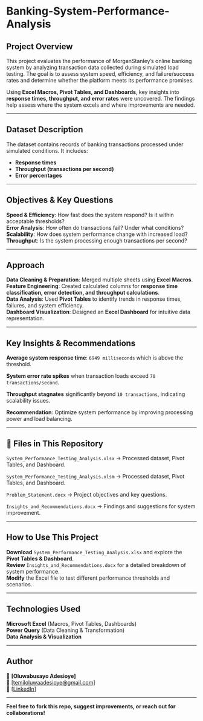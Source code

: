 # Banking-System-Performance-Analysis
##  Project Overview  
This project evaluates the performance of MorganStanley’s online banking system by analyzing transaction data collected during simulated load testing. The goal is to assess system speed, efficiency, and failure/success rates and determine whether the platform meets its performance promises.

Using **Excel Macros, Pivot Tables, and Dashboards**, key insights into **response times, throughput, and error rates** were uncovered. The findings help assess where the system excels and where improvements are needed.  

---

## Dataset Description  
The dataset contains records of banking transactions processed under simulated conditions. It includes:    
- **Response times**  
- **Throughput (transactions per second)**  
- **Error percentages**
  
---

 ## Objectives & Key Questions  
**Speed & Efficiency**: How fast does the system respond? Is it within acceptable thresholds?  
**Error Analysis**: How often do transactions fail? Under what conditions?  
**Scalability**: How does system performance change with increased load?  
**Throughput**: Is the system processing enough transactions per second? 

---

## Approach  
**Data Cleaning & Preparation**: Merged multiple sheets using **Excel Macros**.  
**Feature Engineering**: Created calculated columns for **response time classification, error detection, and throughput calculations**.  
**Data Analysis**: Used **Pivot Tables** to identify trends in response times, failures, and system efficiency.  
**Dashboard Visualization**: Designed an **Excel Dashboard** for intuitive data representation.  

---

## Key Insights & Recommendations  
**Average system response time**: `6949 milliseconds` which is above the threshold. 

**System error rate spikes** when transaction loads exceed `70 transactions/second`.  

**Throughput stagnates** significantly beyond `10 transactions`, indicating scalability issues. 

**Recommendation**: Optimize system performance by improving processing power and load balancing. 

---

## 📁 Files in This Repository  
`System_Performance_Testing_Analysis.xlsx` → Processed dataset, Pivot Tables, and Dashboard.

`System_Performance_Testing_Analysis.xlsm` → Processed dataset, Pivot Tables, and Dashboard.

`Problem_Statement.docx` → Project objectives and key questions.  

`Insights_and_Recommendations.docx` → Findings and suggestions for system improvement.  

---

## How to Use This Project  
**Download** `System_Performance_Testing_Analysis.xlsx` and explore the **Pivot Tables & Dashboard**.  
**Review** `Insights_and_Recommendations.docx` for a detailed breakdown of system performance.  
**Modify** the Excel file to test different performance thresholds and scenarios.  

---

## Technologies Used  
**Microsoft Excel** (Macros, Pivot Tables, Dashboards)  
**Power Query** (Data Cleaning & Transformation)  
**Data Analysis & Visualization**  

---

## Author  
👤 **[Oluwabusayo Adesioye]**  
📧 [temiloluwaadesioye@gmail.com]  
🔗 [[LinkedIn](https://www.linkedin.com/in/oluwabusayo-adesioye/)]  

---

**Feel free to fork this repo, suggest improvements, or reach out for collaborations!**
